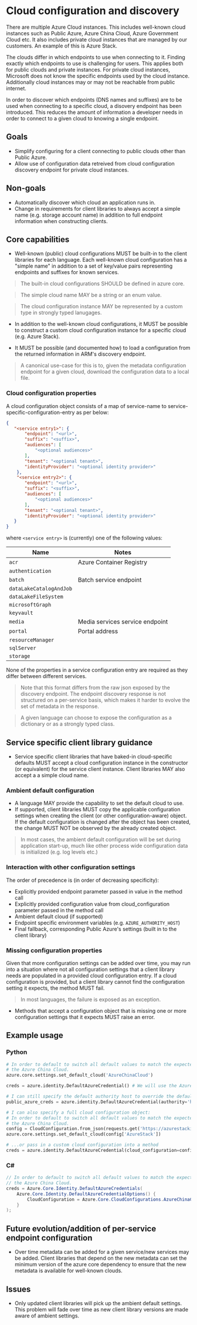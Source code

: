 # Cloud configuration and discovery

There are multiple Azure Cloud instances. This includes well-known cloud instances such as Public Azure, Azure China Cloud, Azure Government Cloud etc. It also includes private cloud instances that are managed by our customers. An example of this is Azure Stack.

The clouds differ in which endpoints to use when connecting to it. Finding exactly which endpoints to use is challenging for users. This applies both for public clouds and private instances. For private cloud instances, Microsoft does not know the specific endpoints used by the cloud instance. Additionally cloud instances may or may not be reachable from public internet. 

In order to discover which endpoints (DNS names and suffixes) are to be used when connecting to a specific cloud, a disovery endpoint has been introduced. This reduces the amount of information a developer needs in order to connect to a given cloud to knowing a single endpoint.

## Goals

* Simplify configuring for a client connecting to public clouds other than Public Azure.
* Allow use of configuration data retreived from cloud configuration discovery endpoint for private cloud instances.

## Non-goals

* Automatically discover which cloud an application runs in.
* Change in requirements for client libraries to always accept a simple name (e.g. storage account name) in addition to full endpoint information when constructing clients.

## Core capabilities

* Well-known (public) cloud configurations MUST be built-in to the client libraries for each language. Each well-known cloud configuration has a "simple name" in addition to a set of key/value pairs representing endpoints and suffixes for known services.

> The built-in cloud configurations SHOULD be defined in azure core.

> The simple cloud name MAY be a string or an enum value.

> The cloud configuration instance MAY be represented by a custom type in strongly typed lanugages.

* In addition to the well-known cloud configurations, it MUST be possible to construct a custom cloud configuration instance for a specific cloud (e.g. Azure Stack).

* It MUST be possible (and documented how) to load a configuration from the returned information in ARM's discovery endpoint.

> A canonical use-case for this is to, given the metadata configuration endpoint for a given cloud, download the configuration data to a local file.

### Cloud configuration properties

A cloud configuration object consists of a map of service-name to service-specific-configuration-entry as per below:

```json
{
   "<service entry1>": {
       "endpoint": "<url>",
       "suffix": "<suffix>",
       "audiences": [
           "<optional audiences>"
       ],
       "tenant": "<optional tenant>",
       "identityProvider": "<optional identity provider>"
    },
    "<service entry2>": {
       "endpoint": "<url>",
       "suffix": "<suffix>",
       "audiences": [
           "<optional audiences>"
       ],
       "tenant": "<optional tenant>",
       "identityProvider": "<optional identity provider>"
   }
}
```

where `<service entry>` is (currently) one of the following values:

|Name|Notes|
|-|-|
|`acr`|Azure Container Registry|
|`authentication`||
|`batch`|Batch service endpoint|
|`dataLakeCatalogAndJob`||
|`dataLakeFileSystem`||
|`microsoftGraph`||
|`keyvault`||
|`media`|Media services service endpoint|
|`portal`|Portal address|
|`resourceManager`||
|`sqlServer`||
|`storage`||

None of the properties in a service configuration entry are required as they differ between different services. 

> Note that this format differs from the raw json exposed by the discovery endpoint. The endpoint discovery response is not structured on a per-service basis, which makes it harder to evolve the set of metadata in the response.

> A given language can choose to expose the configuration as a dictionary or as a strongly typed class.

## Service specific client library guidance

* Service specific client libraries that have baked-in cloud-specific defaults MUST accept a cloud configuration instance in the constructor (or equivalent) for the service client instance. Client libraries MAY also accept a a simple cloud name.

### Ambient default configuration

* A language MAY provide the capability to set the default cloud to use. 
* If supported, client libraries MUST copy the applicable configuration settings when creating the client (or other configuration-aware) object. If the default configuration is changed after the object has been created, the change MUST NOT be observed by the already created object.

> In most cases, the ambient default configuration will be set during application start-up, much like other process wide configuration data is initialized (e.g. log levels etc.)

### Interaction with other configuration settings

The order of precedence is (in order of decreasing specificity):

* Explicitly provided endpoint parameter passed in value in the method call
* Explicitly provided configuration value from cloud_configuration parameter passed in the method call
* Ambient default cloud (if supported)
* Endpoint specific environment variables (e.g. `AZURE_AUTHORITY_HOST`)
* Final fallback, corresponding Public Azure's settings (built in to the client library)

### Missing configuration properties

Given that more configuration settings can be added over time, you may run into a situation where not all configuration settings that a client library needs are populated in a provided cloud configuration entry. If a cloud configuration is provided, but a client library cannot find the configuration setting it expects, the method MUST fail.

> In most languages, the failure is exposed as an exception.

* Methods that accept a configuration object that is missing one or more configuration settings that it expects MUST raise an error.

## Example usage 

### Python
```python
# In order to default to switch all default values to match the expected configuration for
# the Azure China Cloud.
azure.core.settings.set_default_cloud('AzureChinaCloud')

creds = azure.identity.DefaultAzureCredential() # We will use the Azure China Cloud's authority (https://login.chinacloudapi.cn) since that is what is configured as the default cloud.

# I can still specify the default authority host to override the default settings...
public_azure_creds = azure.identity.DefaultAzureCredential(authority='https://login.windows.net')

# I can also specify a full cloud configuration object:
# In order to default to switch all default values to match the expected configuration for
# the Azure China Cloud.
config = CloudConfiguration.from_json(requests.get('https://azurestackinstance1.contoso.com/discover'.json()))
azure.core.settings.set_default_cloud(config['AzureStack'])

# ...or pass in a custom cloud configuration into a method
creds = azure.identity.DefaultAzureCredential(cloud_configuration=config['PublicAzure'])
```

### C#

```C#
// In order to default to switch all default values to match the expected configuration for
// the Azure China Cloud.
creds = Azure.Core.Identity.DefaultAzureCredentials(
    Azure.Core.Identity.DefaultAzureCredentialOptions() {
        CloudConfiguration = Azure.Core.CloudConfigurations.AzureChinaCloud
    }
);
```

## Future evolution/addition of per-service endpoint configuration

* Over time metadata can be added for a given service/new services may be added. Client libraries that depend on the new metadata can set the minimum version of the azure core dependency to ensure that the new metadata is available for well-known clouds.

## Issues

* Only updated client libraries will pick up the ambient default settings. This problem will fade over time as new client library versions are made aware of ambient settings.

